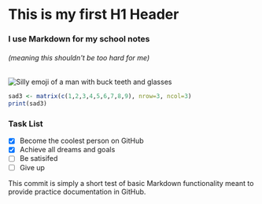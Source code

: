 # This is my first H1 Header
### I use Markdown for my school notes
###### (meaning this shouldn't be too hard for me)


![Silly emoji of a man with buck teeth and glasses](https://emojiisland.com/cdn/shop/products/Nerd_with_Glasses_Emoji_2a8485bc-f136-4156-9af6-297d8522d8d1_large.png?v=1571606036)

```r
sad3 <- matrix(c(1,2,3,4,5,6,7,8,9), nrow=3, ncol=3)
print(sad3)
```

### Task List
- [X] Become the coolest person on GitHub
- [X] Achieve all dreams and goals
- [ ] Be satisifed 
- [ ] Give up

This commit is simply a short test of basic Markdown functionality meant to provide practice documentation in GitHub.
